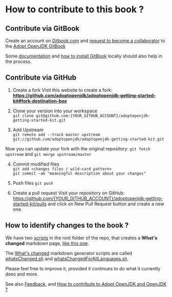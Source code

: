 # How to contribute to this book ?

## Contribute via GitBook

Create an account on [Gitbook.com](http://www.gitbook.com/login) and [request to become a collaborator](https://adoptopenjdk.gitbooks.io/adoptopenjdk-getting-started-kit/content/en/contributors.html) to the [Adopt OpenJDK GitBook](http://adoptopenjdk.gitbooks.io/adoptopenjdk-getting-started-kit/)

Some [documentation](http://help.gitbook.com/) and [how to install GitBook](https://github.com/GitbookIO/gitbook) locally should also help in the process.

## Contribute via GitHub

1. Create a fork
Visit this website to create a fork: **https://github.com/adoptopenjdk/adoptopenjdk-getting-started-kit#fork-destination-box** 

2. Clone your version into your workspace <br/>
```git clone git@github.com:{YOUR_GITHUB_ACCOUNT}/adoptopenjdk-getting-started-kit.git```

3. Add Upstream <br/>
```git remote add --track master upstream git://github.com/adoptopenjdk/adoptopenjdk-getting-started-kit.git```

Now you can update your fork with the original repository:
```git fetch upstream``` 
and 
```git merge upstream/master```

4. Commit modified files <br/>
```git add <changes files / wild-card pattern>```<br/>
```git commit -am "meaningful description about your changes"```

5. Push files
```git push```

6. Create a pull request
Visit your repository on GitHub: https://github.com/{YOUR_GITHUB_ACCOUNT}/adoptopenjdk-getting-started-kit/pulls and click on New Pull Request button and create a new one.

## How to identify changes to the book ?

We have two [scripts](https://github.com/adoptopenjdk/adoptopenjdk-getting-started-kit) in the root folder of the repo, that creates a <b>What's changed</b> markdown page, [like this one](http://adoptopenjdk.gitbooks.io/adoptopenjdk-getting-started-kit/content/en/whatsChanged.html).

The [What's changed](http://adoptopenjdk.gitbooks.io/adoptopenjdk-getting-started-kit/content/en/whatsChanged.html) markdown generator scripts are called [whatsChanged.sh](https://github.com/adoptopenjdk/adoptopenjdk-getting-started-kit/blob/master/whatsChangedFor.sh) and [whatsChangedForAllLanguages.sh](https://github.com/adoptopenjdk/adoptopenjdk-getting-started-kit/blob/master/whatsChangedFor.sh).

Please feel free to improve it, provided it continues to do what it currently does and more.

See also [Feedback](../feedback.md), and [How to contribute to Adopt OpenJDK and OpenJDK ?](how_to_contribute_to_adopt_openjdk_and_openjdk.md)